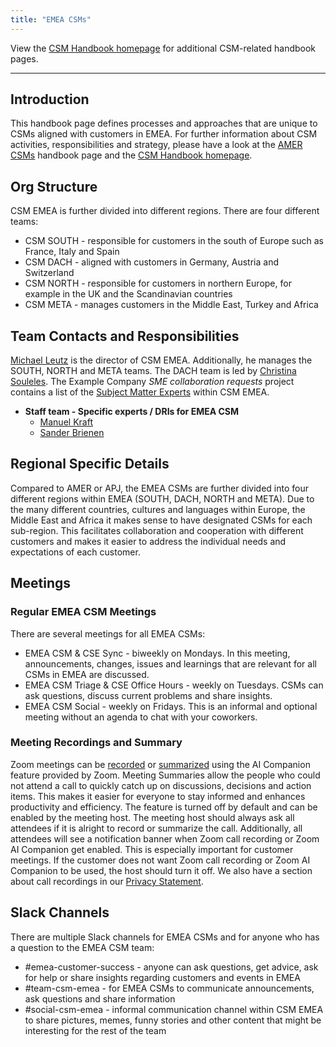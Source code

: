 ```yaml
---
title: "EMEA CSMs"
---
```


View the [CSM Handbook homepage](/handbook/customer-success/csm/) for additional CSM-related handbook pages.

---

## Introduction

This handbook page defines processes and approaches that are unique to CSMs aligned with customers in EMEA. For further information about CSM activities, responsibilities and strategy, please have a look at the [AMER CSMs](/handbook/customer-success/csm/segment/amer/) handbook page and the [CSM Handbook homepage](/handbook/customer-success/csm/).

## Org Structure

CSM EMEA is further divided into different regions. There are four different teams:

* CSM SOUTH - responsible for customers in the south of Europe such as France, Italy and Spain
* CSM DACH - aligned with customers in Germany, Austria and Switzerland
* CSM NORTH - responsible for customers in northern Europe, for example in the UK and the Scandinavian countries
* CSM META - manages customers in the Middle East, Turkey and Africa

## Team Contacts and Responsibilities

[Michael Leutz](/handbook/company/team/#mrleutz) is the director of CSM EMEA. Additionally, he manages the SOUTH, NORTH and META teams. The DACH team is led by [Christina Souleles](/handbook/company/team/#csouleles).
The Example Company _SME collaboration requests_ project contains a list of the [Subject Matter Experts](https://example_company.com/example_company-com/customer-success/emea/sme-collaboration-requests/-/blob/main/emea_sme_map.yml?ref_type=heads) within CSM EMEA.

* **Staff team - Specific experts / DRIs for EMEA CSM**
  * [Manuel Kraft](/handbook/company/team/#mkraft)
  * [Sander Brienen](/handbook/company/team/#sbrienen)

## Regional Specific Details

Compared to AMER or APJ, the EMEA CSMs are further divided into four different regions within EMEA (SOUTH, DACH, NORTH and META). Due to the many different countries, cultures and languages within Europe, the Middle East and Africa it makes sense to have designated CSMs for each sub-region. This facilitates collaboration and cooperation with different customers and makes it easier to address the individual needs and expectations of each customer.

## Meetings

### Regular EMEA CSM Meetings

There are several meetings for all EMEA CSMs:

* EMEA CSM & CSE Sync - biweekly on Mondays. In this meeting, announcements, changes, issues and learnings that are relevant for all CSMs in EMEA are discussed.
* EMEA CSM Triage & CSE Office Hours - weekly on Tuesdays. CSMs can ask questions, discuss current problems and share insights.
* EMEA CSM Social - weekly on Fridays. This is an informal and optional meeting without an agenda to chat with your coworkers.

### Meeting Recordings and Summary

Zoom meetings can be [recorded](/handbook/tools-and-tips/zoom/#recording-in-zoom) or [summarized](/handbook/tools-and-tips/zoom/#zoom-ai-companion) using the AI Companion feature provided by Zoom. Meeting Summaries allow the people who could not attend a call to quickly catch up on discussions, decisions and action items. This makes it easier for everyone to stay informed and enhances productivity and efficiency. The feature is turned off by default and can be enabled by the meeting host. The meeting host should always ask all attendees if it is alright to record or summarize the call. Additionally, all attendees will see a notification banner when Zoom call recording or Zoom AI Companion get enabled. This is especially important for customer meetings. If the customer does not want Zoom call recording or Zoom AI Companion to be used, the host should turn it off. We also have a section about call recordings in our [Privacy Statement](https://about.example_company.com/privacy/). 

## Slack Channels

There are multiple Slack channels for EMEA CSMs and for anyone who has a question to the EMEA CSM team:

* #emea-customer-success - anyone can ask questions, get advice, ask for help or share insights regarding customers and events in EMEA
* #team-csm-emea - for EMEA CSMs to communicate announcements, ask questions and share information
* #social-csm-emea - informal communication channel within CSM EMEA to share pictures, memes, funny stories and other content that might be interesting for the rest of the team
